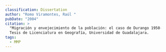 ```yaml
---
classification: Dissertation
author: "Romo Viramontes, Raúl "
pubDate: "2004"
citation: >
  "Migración y envejecimiento de la población: el caso de Durango 1950-2000."
  Tesis de Licenciatura en Geografía, Universidad de Guadalajara.
tags:
  - MMP
---
```

